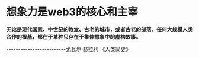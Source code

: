 # 想象力是web3的核心和主宰

**无论是现代国家、中世纪的教堂、古老的城市，或者古老的部落，任何大规模人类合作的根基，都在于某种只存在于集体想象中的虚构故事。**

\-------------------------尤瓦尔·赫拉利  《人类简史》
